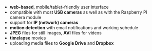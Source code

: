 * **web-based**, mobile/tablet-friendly user interface
* compatible with most **USB cameras** as well as with the Raspberry PI camera module
* support for **IP (network) cameras**
* **motion detection** with email notifications and working schedule
* **JPEG** files for still images, **AVI** files for videos
* **timelapse** movies
* uploading media files to **Google Drive** and **Dropbox**
